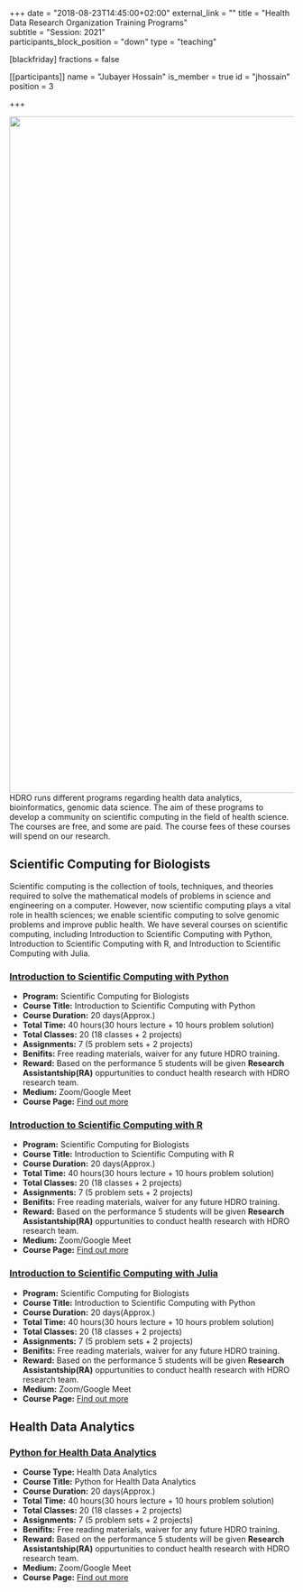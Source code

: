 +++
date = "2018-08-23T14:45:00+02:00"
external_link = ""
title = "Health Data Research Organization Training Programs"    
subtitle = "Session: 2021"    
participants_block_position = "down"
type = "teaching"

[blackfriday]
    fractions = false

[[participants]]
    name = "Jubayer Hossain"
    is_member = true
    id = "jhossain"
    position = 3



+++

<img src="/img/teaching/iscb.png" width="1200px">
HDRO runs different programs regarding health data analytics, bioinformatics, genomic data science. The aim of these programs to develop a community on scientific computing in the field of health science. The courses are free, and some are paid. The course fees of these courses will spend on our research. 

## Scientific Computing for Biologists
Scientific computing is the collection of tools, techniques, and theories required to solve the mathematical models of problems in science and engineering on a computer. However, now scientific computing plays a vital role in health sciences; we enable scientific computing to solve genomic problems and improve public health. We have several courses on scientific computing, including Introduction to Scientific Computing with Python, Introduction to Scientific Computing with R, and Introduction to Scientific Computing with Julia. 

### [Introduction to Scientific Computing with Python](http://hdrobd.org/teaching/iscb_python/)
- **Program:** Scientific Computing for Biologists
- **Course Title:** Introduction to Scientific Computing with Python
- **Course Duration:** 20 days(Approx.) 
- **Total Time:** 40 hours(30 hours lecture + 10 hours problem solution)
- **Total Classes:** 20 (18 classes + 2 projects)
- **Assignments:** 7 (5 problem sets + 2 projects) 
- **Benifits:** Free reading materials, waiver for any future HDRO training. 
- **Reward:** Based on the performance 5 students will be given **Research Assistantship(RA)**
    oppurtunities to conduct health research with HDRO research team. 
- **Medium:** Zoom/Google Meet
- **Course Page:** [Find out more](http://hdrobd.org/teaching/iscb_python/) 


### [Introduction to Scientific Computing with R](http://hdrobd.org/teaching/iscb_r/)
- **Program:** Scientific Computing for Biologists
- **Course Title:** Introduction to Scientific Computing with R
- **Course Duration:** 20 days(Approx.) 
- **Total Time:** 40 hours(30 hours lecture + 10 hours problem solution)
- **Total Classes:** 20 (18 classes + 2 projects)
- **Assignments:** 7 (5 problem sets + 2 projects) 
- **Benifits:** Free reading materials, waiver for any future HDRO training. 
- **Reward:** Based on the performance 5 students will be given **Research Assistantship(RA)**
    oppurtunities to conduct health research with HDRO research team. 
- **Medium:** Zoom/Google Meet
- **Course Page:** [Find out more](http://hdrobd.org/teaching/iscb_r/) 

### [Introduction to Scientific Computing with Julia](http://hdrobd.org/teaching/iscb_julia/)
- **Program:** Scientific Computing for Biologists
- **Course Title:** Introduction to Scientific Computing with Python
- **Course Duration:** 20 days(Approx.) 
- **Total Time:** 40 hours(30 hours lecture + 10 hours problem solution)
- **Total Classes:** 20 (18 classes + 2 projects)
- **Assignments:** 7 (5 problem sets + 2 projects) 
- **Benifits:** Free reading materials, waiver for any future HDRO training. 
- **Reward:** Based on the performance 5 students will be given **Research Assistantship(RA)**
    oppurtunities to conduct health research with HDRO research team. 
- **Medium:** Zoom/Google Meet
- **Course Page:** [Find out more](http://hdrobd.org/teaching/iscb_julia/) 


## Health Data Analytics 

### [Python for Health Data Analytics](http://hdrobd.org/teaching/py4hda/) 
- **Course Type:** Health Data Analytics
- **Course Title:** Python for Health Data Analytics
- **Course Duration:** 20 days(Approx.) 
- **Total Time:** 40 hours(30 hours lecture + 10 hours problem solution)
- **Total Classes:** 20 (18 classes + 2 projects)
- **Assignments:** 7 (5 problem sets + 2 projects) 
- **Benifits:** Free reading materials, waiver for any future HDRO training. 
- **Reward:** Based on the performance 5 students will be given **Research Assistantship(RA)**
    oppurtunities to conduct health research with HDRO research team. 
- **Medium:** Zoom/Google Meet
- **Course Page:** [Find out more](http://hdrobd.org/teaching/py4hda/) 
